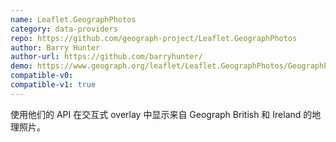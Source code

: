 ```yaml
---
name: Leaflet.GeographPhotos
category: data-providers
repo: https://github.com/geograph-project/Leaflet.GeographPhotos
author: Barry Hunter
author-url: https://github.com/barryhunter/
demo: https://www.geograph.org/leaflet/Leaflet.GeographPhotos/GeographPhotos-example.html
compatible-v0:
compatible-v1: true
---
```


使用他们的 API 在交互式 overlay 中显示来自 Geograph British 和 Ireland 的地理照片。
